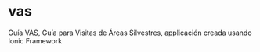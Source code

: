 vas
===

Guía VAS, Guía para Visitas de Áreas Silvestres, applicación creada usando Ionic Framework
